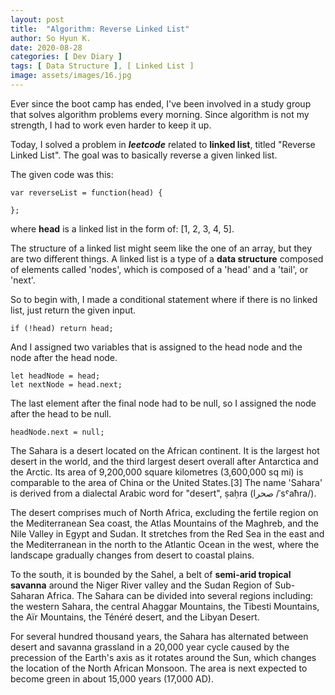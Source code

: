 ```yaml
---
layout: post
title:  "Algorithm: Reverse Linked List"
author: So Hyun K.
date: 2020-08-28
categories: [ Dev Diary ]
tags: [ Data Structure ], [ Linked List ]
image: assets/images/16.jpg
---
```


Ever since the boot camp has ended, I've been involved in a study group that solves algorithm problems every morning.
Since algorithm is not my strength, I had to work even harder to keep it up.

Today, I solved a problem in ***leetcode*** related to **linked list**, titled "Reverse Linked List".
The goal was to basically reverse a given linked list.

The given code was this:
```
var reverseList = function(head) {
    
};
```
where **head** is a linked list in the form of: [1, 2, 3, 4, 5].

The structure of a linked list might seem like the one of an array, but they are two different things.
A linked list is a type of a **data structure** composed of elements called 'nodes', which is composed of a 'head' and a 'tail', or 'next'.

So to begin with, I made a conditional statement where if there is no linked list, just return the given input.
```
if (!head) return head;
```

And I assigned two variables that is assigned to the head node and the node after the head node.
```
let headNode = head;
let nextNode = head.next;
```

The last element after the final node had to be null, so I assigned the node after the head to be null.
```
headNode.next = null;
```






The Sahara is a desert located on the African continent. It is the largest hot desert in the world, and the third largest desert overall after Antarctica and the Arctic. Its area of 9,200,000 square kilometres (3,600,000 sq mi) is comparable to the area of China or the United States.[3] The name 'Sahara' is derived from a dialectal Arabic word for "desert", ṣaḥra (صحرا /ˈsˤaħra/).

The desert comprises much of North Africa, excluding the fertile region on the Mediterranean Sea coast, the Atlas Mountains of the Maghreb, and the Nile Valley in Egypt and Sudan. It stretches from the Red Sea in the east and the Mediterranean in the north to the Atlantic Ocean in the west, where the landscape gradually changes from desert to coastal plains. 

To the south, it is bounded by the Sahel, a belt of **semi-arid tropical savanna** around the Niger River valley and the Sudan Region of Sub-Saharan Africa. The Sahara can be divided into several regions including: the western Sahara, the central Ahaggar Mountains, the Tibesti Mountains, the Aïr Mountains, the Ténéré desert, and the Libyan Desert.

For several hundred thousand years, the Sahara has alternated between desert and savanna grassland in a 20,000 year cycle caused by the precession of the Earth's axis as it rotates around the Sun, which changes the location of the North African Monsoon. The area is next expected to become green in about 15,000 years (17,000 AD).